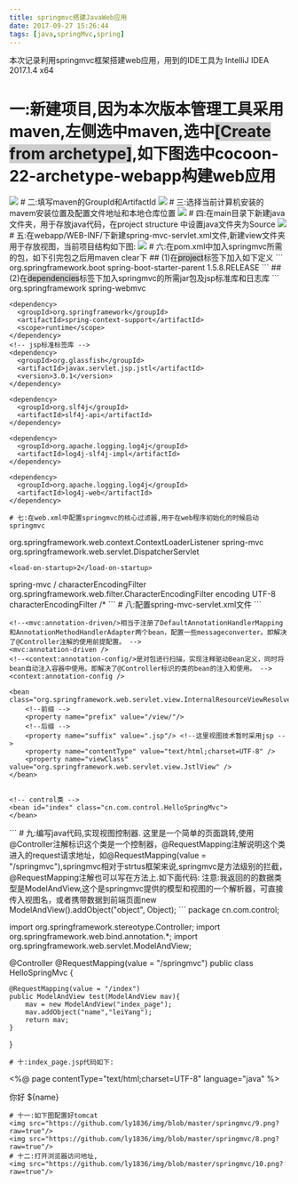 ```yaml
---
title: springmvc搭建JavaWeb应用
date: 2017-09-27 15:26:44
tags: [java,springMvc,spring]
---
```


本次记录利用springmvc框架搭建web应用，用到的IDE工具为 IntelliJ IDEA 2017.1.4 x64
# 一:新建项目,因为本次版本管理工具采用maven,左侧选中maven,选中<span style="background-color: #ccc;">[Create from archetype]</span>,如下图选中cocoon-22-archetype-webapp构建web应用
<!-- more -->
<img src="https://github.com/ly1836/img/blob/master/springmvc/1.png?raw=true"/>
# 二:填写maven的GroupId和ArtifactId
<img src="https://github.com/ly1836/img/blob/master/springmvc/2.png?raw=true"/>
# 三:选择当前计算机安装的mavem安装位置及配置文件地址和本地仓库位置
<img src="https://github.com/ly1836/img/blob/master/springmvc/3.png?raw=true"/>
# 四:在main目录下新建java文件夹，用于存放java代码，在project structure 中设置java文件夹为Source
<img src="https://github.com/ly1836/img/blob/master/springmvc/4.png?raw=true"/>
# 五:在webapp/WEB-INF/下新建spring-mvc-servlet.xml文件,新建view文件夹用于存放视图，当前项目结构如下图:
<img src="https://github.com/ly1836/img/blob/master/springmvc/7.png?raw=true"/>
# 六:在pom.xml中加入springmvc所需的包，如下引完包之后用maven clear下
## (1)在<span style="background-color: #ccc;">project</span>标签下加入如下定义
```
<!-- spring 当做springmvc的父模块 -->
  <parent>
    <groupId>org.springframework.boot</groupId>
    <artifactId>spring-boot-starter-parent</artifactId>
    <version>1.5.8.RELEASE</version><!--  -->
  </parent>
```
## (2)在<span style="background-color: #ccc;">dependencies</span>标签下加入springmvc的所需jar包及jsp标准库和日志库
```
<!-- spring mvc -->
 <dependency>
      <groupId>org.springframework</groupId>
      <artifactId>spring-webmvc</artifactId>
    </dependency>

    <dependency>
      <groupId>org.springframework</groupId>
      <artifactId>spring-context-support</artifactId>
      <scope>runtime</scope>
    </dependency>
    <!-- jsp标准标签库 -->
    <dependency>
      <groupId>org.glassfish</groupId>
      <artifactId>javax.servlet.jsp.jstl</artifactId>
      <version>3.0.1</version>
    </dependency>

    <dependency>
      <groupId>org.slf4j</groupId>
      <artifactId>slf4j-api</artifactId>
    </dependency>

    <dependency>
      <groupId>org.apache.logging.log4j</groupId>
      <artifactId>log4j-slf4j-impl</artifactId>
    </dependency>

    <dependency>
      <groupId>org.apache.logging.log4j</groupId>
      <artifactId>log4j-web</artifactId>
    </dependency>
```
# 七:在web.xml中配置springmvc的核心过滤器,用于在web程序初始化的时候启动springmvc
```
<listener>
    <listener-class>
      org.springframework.web.context.ContextLoaderListener
    </listener-class>
  </listener>

  <servlet>
    <servlet-name>spring-mvc</servlet-name>
    <servlet-class>org.springframework.web.servlet.DispatcherServlet</servlet-class>

    <load-on-startup>2</load-on-startup>
  </servlet>
  <servlet-mapping>
    <servlet-name>spring-mvc</servlet-name>
    <url-pattern>/</url-pattern>
  </servlet-mapping>

  <!-- 解决工程编码过滤器 -->
  <filter>
    <filter-name>characterEncodingFilter</filter-name>
    <filter-class>org.springframework.web.filter.CharacterEncodingFilter</filter-class>
    <init-param>
      <param-name>encoding</param-name>
      <param-value>UTF-8</param-value>
    </init-param>
  </filter>
  <filter-mapping>
    <filter-name>characterEncodingFilter</filter-name>
    <url-pattern>/*</url-pattern>
  </filter-mapping>
```
# 八:配置spring-mvc-servlet.xml文件
```
<?xml version="1.0" encoding="UTF-8"?>
<beans xmlns="http://www.springframework.org/schema/beans"
	   xmlns:xsi="http://www.w3.org/2001/XMLSchema-instance" xmlns:context="http://www.springframework.org/schema/context"
	   xmlns:mvc="http://www.springframework.org/schema/mvc"
	   xmlns:aop="http://www.springframework.org/schema/aop"
	   xsi:schemaLocation="
        http://www.springframework.org/schema/beans
        http://www.springframework.org/schema/beans/spring-beans.xsd
        http://www.springframework.org/schema/context
        http://www.springframework.org/schema/context/spring-context.xsd
        http://www.springframework.org/schema/mvc
  		http://www.springframework.org/schema/mvc/spring-mvc.xsd
        http://www.springframework.org/schema/aop
        http://www.springframework.org/schema/aop/spring-aop.xsd">

	<!--<mvc:annotation-driven/>相当于注册了DefaultAnnotationHandlerMapping和AnnotationMethodHandlerAdapter两个bean，配置一些messageconverter。即解决了@Controller注解的使用前提配置。 -->
	<mvc:annotation-driven />
	<!--<context:annotation-config/>是对包进行扫描，实现注释驱动Bean定义，同时将bean自动注入容器中使用。即解决了@Controller标识的类的bean的注入和使用。 -->
	<context:annotation-config />

	<bean class="org.springframework.web.servlet.view.InternalResourceViewResolver">
		<!--前缀 -->
		<property name="prefix" value="/view/"/>
		<!--后缀 -->
		<property name="suffix" value=".jsp"/> <!--这里视图技术暂时采用jsp -->
		<property name="contentType" value="text/html;charset=UTF-8" />
		<property name="viewClass" value="org.springframework.web.servlet.view.JstlView" />
	</bean>


	<!-- control类 -->
	<bean id="index" class="cn.com.control.HelloSpringMvc">
	</bean>

</beans>
```
#  九:编写java代码,实现视图控制器.
这里是一个简单的页面跳转,使用@Controller注解标识这个类是一个控制器，@RequestMapping注解说明这个类进入的request请求地址，如@RequestMapping(value = "/springmvc"),springmvc相对于strtus框架来说,springmvc是方法级别的拦截，@RequestMapping注解也可以写在方法上.如下面代码:
注意:我返回的的数据类型是ModelAndView,这个是springmvc提供的模型和视图的一个解析器，可直接传入视图名，或者携带数据到前端页面new ModelAndView().addObject("object", Object);
```
package cn.com.control;

import org.springframework.stereotype.Controller;
import org.springframework.web.bind.annotation.*;
import org.springframework.web.servlet.ModelAndView;

@Controller
@RequestMapping(value = "/springmvc")
public class HelloSpringMvc {

    @RequestMapping(value = "/index")
    public ModelAndView test(ModelAndView mav){
        mav = new ModelAndView("index_page");
        mav.addObject("name","leiYang");
        return mav;
    }
}
```
# 十:index_page.jsp代码如下:
```
<%@ page contentType="text/html;charset=UTF-8" language="java" %>
<html>
<head>
    <title>spring mvc</title>
</head>
<body>
    <p>你好 ${name}</p>
</body>
</html>

```
# 十一:如下图配置好tomcat
<img src="https://github.com/ly1836/img/blob/master/springmvc/9.png?raw=true"/>
<img src="https://github.com/ly1836/img/blob/master/springmvc/8.png?raw=true"/> 
# 十二:打开浏览器访问地址,
<img src="https://github.com/ly1836/img/blob/master/springmvc/10.png?raw=true"/> 